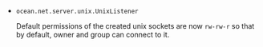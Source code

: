 * `ocean.net.server.unix.UnixListener`

  Default permissions of the created unix sockets are now `rw-rw-r` so that by
  default, owner and group can connect to it.
